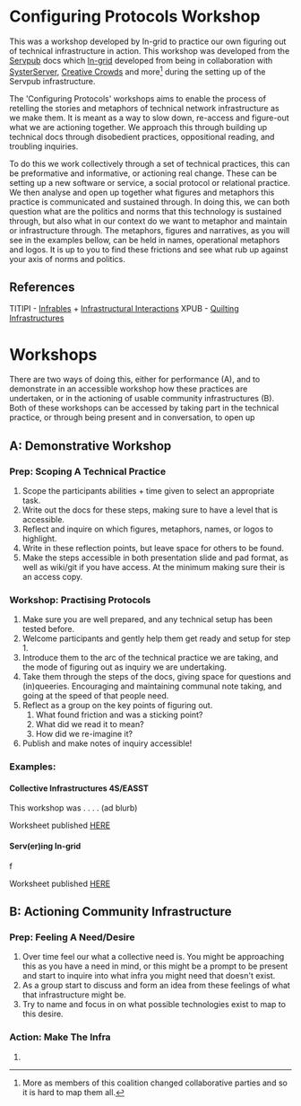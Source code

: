 
# Configuring Protocols Workshop

This was a workshop developed by In-grid to practice our own figuring out of technical infrastructure in action. This workshop was developed from the [Servpub](https://servpub.net/) docs which [In-grid](https://www.in-grid.io) developed from being in collaboration with [SysterServer](https://systerserver.net/), [Creative Crowds](https://cc.vvvvvvaria.org/) and more[^1] during the setting up of the Servpub infrastructure. 

The 'Configuring Protocols' workshops aims to enable the process of retelling the stories and metaphors of technical network infrastructure as we make them. It is meant as a way to slow down, re-access and figure-out what we are actioning together. We approach this through building up technical docs through disobedient practices, oppositional reading, and troubling inquiries.

To do this we work collectively through a set of technical practices, this can be preformative and informative, or actioning real change. These can be setting up a new software or service, a social protocol or relational practice. We then analyse and open up together what figures and metaphors this practice is communicated and sustained through. In doing this, we can both question what are the politics and norms that this technology is sustained through, but also what in our context do we want to metaphor and maintain or infrastructure through. The metaphors, figures and narratives, as you will see in the examples bellow, can be held in names, operational metaphors and logos. It is up to you to find these frictions and see what rub up against your axis of norms and politics.

## References

TITIPI - [Infrables](https://titipi.org/wiki-to-pdf/pagedjs/Infrables) + [Infrastructural Interactions](https://titipi.org/wiki-to-pdf/pagedjs/Infrastructural_Interactions)
XPUB - [Quilting Infrastructures](https://pzwiki.wdka.nl/mediadesign/Quilting_infrastructures)

# Workshops

There are two ways of doing this, either for performance (A), and to demonstrate in an accessible workshop how these practices are undertaken, or in the actioning of usable community  infrastructures (B). Both of these workshops can be accessed by taking part in the technical practice, or through being present and in conversation, to open up 

## A: Demonstrative Workshop

### Prep: Scoping A Technical Practice

1. Scope the participants abilities + time given to select an appropriate task.
2. Write out the docs for these steps, making sure to have a level that is accessible.
3. Reflect and inquire on which figures, metaphors, names, or logos to highlight. 
4. Write in these reflection points, but leave space for others to be found.
5. Make the steps accessible in both presentation slide and pad format, as well as wiki/git if you have access. At the minimum making sure their is an access copy.

### Workshop: Practising Protocols

1. Make sure you are well prepared, and any technical setup has been tested before.
2. Welcome participants and gently help them get ready and setup for step 1.
3. Introduce them to the arc of the technical practice we are taking, and the mode of figuring out as inquiry we are undertaking.
4. Take them through the steps of the docs, giving space for questions and (in)queeries. Encouraging and maintaining communal note taking, and going at the speed of that people need. 
5. Reflect as a group on the key points of figuring out. 
	1. What found friction and was a sticking point?
	2. What did we read it to mean?
	3. How did we re-imagine it?
6. Publish and make notes of inquiry accessible!

### Examples: 

#### Collective Infrastructures 4S/EASST

This workshop was . . . . (ad blurb)

Worksheet published [HERE](https://servpub.net/ci_protocols.html)

#### Serv(er)ing In-grid

f

Worksheet published [HERE](https://femfester.in-grid.io/)



## B: Actioning Community Infrastructure

### Prep: Feeling A Need/Desire

1. Over time feel our what a collective need is. You might be approaching this as you have a need in mind, or this might be a prompt to be present and start to inquire into what infra you might need that doesn't exist.
2. As a group start to discuss and form an idea from these feelings of what that infrastructure might be.
3. Try to name and focus in on what possible technologies exist to map to this desire.

### Action: Make The Infra

1. 



[^1]: More as members of this coalition changed collaborative parties and so it is hard to map them all.
